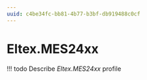 ```yaml
---
uuid: c4be34fc-bb81-4b77-b3bf-db919488c0cf
---
```



# Eltex.MES24xx


<!-- prettier-ignore -->
!!! todo
    Describe *Eltex.MES24xx* profile


